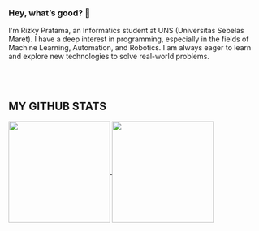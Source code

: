 ### Hey, what’s good? 👋

I'm Rizky Pratama, an Informatics student at UNS (Universitas Sebelas Maret). I have a deep interest in programming, especially in the fields of Machine Learning, Automation, and Robotics. I am always eager to learn and explore new technologies to solve real-world problems.

<br>
<br>

## MY GITHUB STATS


<a href="https://github.com/Pratamarizkyphe/github-readme-stats">
  <img height=200 align="center" src="https://github-readme-stats.vercel.app/api?username=Pratamarizkyphe&rank_icon=github&theme=dark" />
</a>
<a href="https://github.com/Pratamarizkyphe/convoychat">
  <img height=200 align="center" src="https://github-readme-stats.vercel.app/api/top-langs?username=Pratamarizkyphe&layout=compact&langs_count=8&card_width=320&theme=dark" />
</a>


<!---
Pratamarizkyphe/Pratamarizkyphe is a ✨ special ✨ repository because its `README.md` (this file) appears on your GitHub profile.
You can click the Preview link to take a look at your changes.
--->

